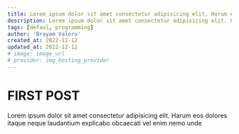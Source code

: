 ```yaml
---
title: Lorem ipsum dolor sit amet consectetur adipisicing elit. Harum eos dolores itaque neque laudantium explicabo obcaecati vel
description: Lorem ipsum dolor sit amet consectetur adipisicing elit. Harum eos dolores itaque neque laudantium explicabo obcaecati vel enim nemo unde
tags: [defaul, programming]
author: 'Brayam Valero'
created_at: 2022-12-12
updated_at: 2022-12-12
# image: image_url
# provider: img_hosting_provider
---
```


# FIRST POST

Lorem ipsum dolor sit amet consectetur adipisicing elit. Harum eos dolores itaque neque laudantium
explicabo obcaecati vel enim nemo unde
